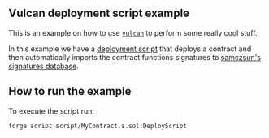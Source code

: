 ## Vulcan deployment script example

This is an example on how to use [`vulcan`]() to perform some really cool stuff.

In this example we have a [deployment script]() that deploys a contract and then automatically
imports the contract functions signatures to [samczsun's signatures database]().

## How to run the example

To execute the script run:

```
forge script script/MyContract.s.sol:DeployScript
```
